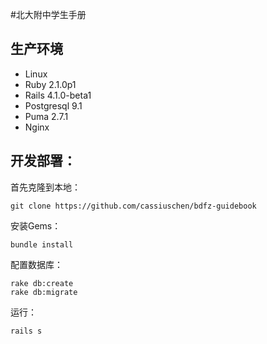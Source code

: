 #北大附中学生手册

## 生产环境
- Linux
- Ruby 2.1.0p1
- Rails 4.1.0-beta1
- Postgresql 9.1
- Puma 2.7.1
- Nginx

## 开发部署：

首先克隆到本地：
    
    git clone https://github.com/cassiuschen/bdfz-guidebook

安装Gems：
    
    bundle install

配置数据库：

    rake db:create
    rake db:migrate

运行：

    rails s